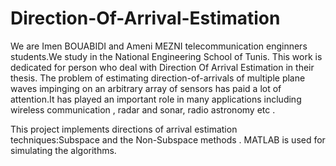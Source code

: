 # Direction-Of-Arrival-Estimation
We are Imen BOUABIDI and Ameni MEZNI telecommunication enginners students.We study in the National Engineering School of Tunis.
This work is dedicated for person who deal with Direction Of Arrival Estimation in their thesis.
The problem of estimating direction-of-arrivals of multiple plane waves impinging on an arbitrary array of sensors has paid a lot of attention.It has played an important role in many applications including wireless communication , radar and sonar, radio astronomy etc .

This project implements directions of arrival estimation techniques:Subspace and the Non-Subspace methods . MATLAB is used for simulating the algorithms.

